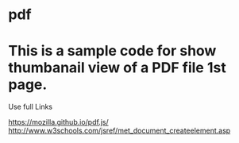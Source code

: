 # pdf
# This is a sample code for show thumbanail view of a PDF file 1st page.

Use full Links

https://mozilla.github.io/pdf.js/
http://www.w3schools.com/jsref/met_document_createelement.asp
